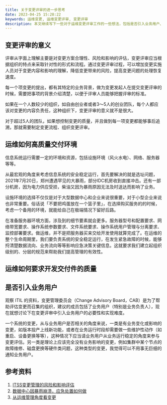 ```yaml
---
title: 关于变更评审的进一步思考
date: 2023-04-25 15:28:22
keywords: 运维变更, 运维变更评审, 变更评审
description: 本文继续写下一些对于运维变更评审工作的一些想法，包括是否引入业务用户、评审的分类要点、评审的形式等等，欢迎同行参与讨论。
---
```


## 变更评审的意义

评审从字面上理解主要是对变更方案合理性、风险和影响的评估，变更评审应当根据组织的特点来采取针对性的形式和流程。通过变更评审过程，可以增加变更实施人员对于变更内容和影响的理解，降低变更带来的风险，提高变更问题的处理恢复速度。

每一个项变更的提出，都有其特定的业务背景，做为变更发起人在提交变更评审的时候，需要把事项的背景介绍清楚，以便于评审人员能够把握评审的标准。

如果在一个人数较少的组织，如自由创业者或者3～5人的创业团队，每个人都应该对变更的内容负责任，这种组织下，变更评审的意义就不是很大。

对于超过5人的团队，如果想控制变更的质量，并且做到每一项变更都能够事后追溯，那就需要制定变更流程、组织变更评审。

## 运维如何高质量交付环境

信息系统运行需要一定的环境和资源，包括设施环境（风火水电）、网络、服务器等等。

从最宏观的角度来考虑信息系统的安全稳定运行，首先要解决的就是选址问题，2021年7月20日，郑州遭遇罕见的大暴雨，部分IDC机房收到直接冲击。还有一部分机房，因为电力供应受损，柴油又因为暴雨原因无法及时送达而影响了业务。

设施环境的选择不仅仅是对于大型数据中心和企业来说很重要，对于小型企业来说也非常重要。俗话说「不要把鸡蛋放在一个篮子里」，在选择购买服务的的时候，考虑一个备用的环境，就能给自己在极端情况下留好后路。

在准备服务器环境方面，涉及到的细节要素就会更多。服务器型号和配置要求、网络带宽要求、操作系统参数要求、文件系统要求、操作系统用户管理与分离要求、监控部署要求。做运维，并不是把服务器买来交给开发使用就算完成了。在运维的整个生命周期里，我们要负责系统的安全稳定运行，在发生紧急故障的时候，能够捋清楚数据流向、业务流向等等影响应急决策关键信息。这就要求我们建立起组织级别的、分层的规范来帮助我们提高管理的有效性。

## 运维如何要求开发交付件的质量



## 是否引入业务用户

观察 ITIL 的资料，变更管理委员会（Change Advisory Board，CAB）是为了帮助评估变更而召集的组织，建议的成员包括了业务用户（特别是业务负责人），现在就想讨论下在变更评审中引入业务用户的必要性和实现难度。

一个系统的变更，从与业务用户是否相关的角度来说，一类是有业务变化或影响的变更，如版本投产上线新功能，或者在业务运行时段却需要做一些维护性动作（如重启、设备更换等等），这种情况下应当请业务用户从业务运行稳定的角度来参与变更评估。另一类是理论上应该完全没有业务影响的变更，例如集群中某个节点的故障维修、磁盘更换等硬件类问题，这种类型的变更，我觉得可以不用事无巨细的通知业务用户。



## 参考资料

1. [ITSS变更管理的风险和影响评估](https://www.itilxf.com/thread-52356-1-1.html)
2. [数据中心因暴雨崩溃，应急处置如何做](https://baijiahao.baidu.com/s?id=1705983883408379028&wfr=spider&for=pc)
3. [从运维管理角度看变更](https://cloud.tencent.com/developer/article/1896279)
